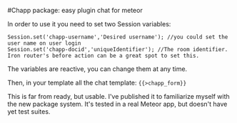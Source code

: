 #Chapp package: easy plugin chat for meteor

In order to use it you need to set two Session variables:

    Session.set('chapp-username','Desired username'); //you could set the user name on user login
    Session.set('chapp-docid','uniqueIdentifier'); //The room identifier. Iron router's before action can be a great spot to set this.
    
The variables are reactive, you can change them at any time.

Then, in your template all the chat template: `{{>chapp_form}}`

This is far from ready, but usable. I've published it to familiarize myself with the new package system. It's tested in a real Meteor app, but doesn't have yet test suites.